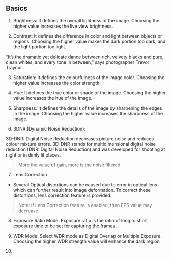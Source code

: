 ## Basics

1. Brightness: It defines the overall lightness of the image.
Choosing the higher value increases the live view brightness.

2. Contrast: It defines the difference in color and light between objects or regions.
Choosing the higher value makes the dark portion too dark, and the light portion too
light.

“It’s the dramatic yet delicate dance between rich, velvety blacks and pure, clean whites, and every tone in between,” says photographer Trevor Traynor.

3. Saturation: It defines the colourfulness of the image color.
Choosing the higher value increases the color strength.

4. Hue: It defines the true color or shade of the image.
Choosing the higher value increases the hue of the image.

5. Sharpness: It defines the details of the image by sharpening the edges in the image.
Choosing the higher value increases the sharpness of the image.

6. 3DNR (Dynamic Noise Reduction):

3D-DNR: Digital Noise Reduction decreases picture noise and reduces colour
mixture errors. 3D-DNR stands for multidimensional digital noise reduction
(DNR: Digital Noise Reduction) and was developed for shooting at night or in
dimly lit places.

> More the value of gain, more is the noise filtered.

7. Lens Correction
- Several Optical distortions can be caused due to error in optical lens which
  can further result into image deformation. To correct these distortions, lens
  correction feature is provided.
> Note: If Lens Correction feature is enabled, then FPS value may decrease.

8. Exposure Ratio Mode: Exposure ratio is the ratio of long to short exposure time
to be set for capturing the frames.

9. WDR Mode: Select WDR mode as Digital Overlap or Multiple Exposure.
Choosing the higher WDR strength value will enhance the dark region

10. 